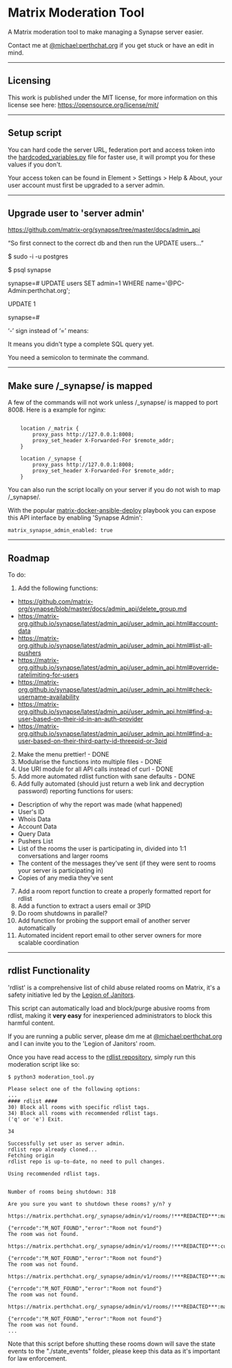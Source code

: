 
# Matrix Moderation Tool

A Matrix moderation tool to make managing a Synapse server easier.

Contact me at [@michael:perthchat.org](https://matrix.to/#/@michael:perthchat.org) if you get stuck or have an edit in mind.


***
## Licensing

This work is published under the MIT license, for more information on this license see here: https://opensource.org/license/mit/


***
## Setup script

You can hard code the server URL, federation port and access token into the [hardcoded_variables.py](./hardcoded_variables.py) file for faster use, it will prompt you for these values if you don't.

Your access token can be found in Element > Settings > Help & About, your user account must first be upgraded to a server admin.


***
## Upgrade user to 'server admin'

https://github.com/matrix-org/synapse/tree/master/docs/admin_api

“So first connect to the correct db and then run the UPDATE users...”

$ sudo -i -u postgres

$ psql synapse

synapse=# UPDATE users SET admin=1 WHERE name='@PC-Admin:perthchat.org';

UPDATE 1

synapse=# 

‘-’ sign instead of ‘=’ means:

It means you didn't type a complete SQL query yet.

You need a semicolon to terminate the command.


***
## Make sure /_synapse/ is mapped

A few of the commands will not work unless /_synapse/ is mapped to port 8008. Here is a example for nginx:

```

    location /_matrix {
        proxy_pass http://127.0.0.1:8008;
        proxy_set_header X-Forwarded-For $remote_addr;
    }

    location /_synapse {
        proxy_pass http://127.0.0.1:8008;
        proxy_set_header X-Forwarded-For $remote_addr;
    }

```

You can also run the script locally on your server if you do not wish to map /_synapse/.

With the popular [matrix-docker-ansible-deploy](https://github.com/spantaleev/matrix-docker-ansible-deploy) playbook you can expose this API interface by enabling 'Synapse Admin':

`matrix_synapse_admin_enabled: true`


***
## Roadmap

To do:
1) Add the following functions:
- https://github.com/matrix-org/synapse/blob/master/docs/admin_api/delete_group.md
- https://matrix-org.github.io/synapse/latest/admin_api/user_admin_api.html#account-data
- https://matrix-org.github.io/synapse/latest/admin_api/user_admin_api.html#list-all-pushers
- https://matrix-org.github.io/synapse/latest/admin_api/user_admin_api.html#override-ratelimiting-for-users
- https://matrix-org.github.io/synapse/latest/admin_api/user_admin_api.html#check-username-availability
- https://matrix-org.github.io/synapse/latest/admin_api/user_admin_api.html#find-a-user-based-on-their-id-in-an-auth-provider
- https://matrix-org.github.io/synapse/latest/admin_api/user_admin_api.html#find-a-user-based-on-their-third-party-id-threepid-or-3pid
2) Make the menu prettier! - DONE
3) Modularise the functions into multiple files - DONE
4) Use URI module for all API calls instead of curl - DONE
5) Add more automated rdlist function with sane defaults - DONE
6) Add fully automated (should just return a web link and decryption password) reporting functions for users:
- Description of why the report was made (what happened)
- User's ID
- Whois Data
- Account Data
- Query Data
- Pushers List
- List of the rooms the user is participating in, divided into 1:1 conversations and larger rooms
- The content of the messages they've sent (if they were sent to rooms your server is participating in)
- Copies of any media they've sent
7) Add a room report function to create a properly formatted report for rdlist
8) Add a function to extract a users email or 3PID
9) Do room shutdowns in parallel?
10) Add function for probing the support email of another server automatically
11) Automated incident report email to other server owners for more scalable coordination

***
## rdlist Functionality

'rdlist' is a comprehensive list of child abuse related rooms on Matrix, it's a safety initiative led by the [Legion of Janitors](https://matrix.to/#/#janitors:glowers.club).

This script can automatically load and block/purge abusive rooms from rdlist, making it **very easy** for inexperienced administrators to block this harmful content.

If you are running a public server, please dm me at [@michael:perthchat.org](https://matrix.to/#/@michael:perthchat.org) and I can invite you to the 'Legion of Janitors' room.

Once you have read access to the [rdlist repository](https://code.glowers.club/loj/rdlist), simply run this moderation script like so:
```
$ python3 moderation_tool.py 

Please select one of the following options:
...
#### rdlist ####
30) Block all rooms with specific rdlist tags.
34) Block all rooms with recommended rdlist tags.
('q' or 'e') Exit.

34

Successfully set user as server admin.
rdlist repo already cloned...
Fetching origin
rdlist repo is up-to-date, no need to pull changes.

Using recommended rdlist tags.


Number of rooms being shutdown: 318

Are you sure you want to shutdown these rooms? y/n? y

https://matrix.perthchat.org/_synapse/admin/v1/rooms/!***REDACTED***:matrix.org/state

{"errcode":"M_NOT_FOUND","error":"Room not found"}
The room was not found.

https://matrix.perthchat.org/_synapse/admin/v1/rooms/!***REDACTED***:cuteworld.space/state

{"errcode":"M_NOT_FOUND","error":"Room not found"}
The room was not found.

https://matrix.perthchat.org/_synapse/admin/v1/rooms/!***REDACTED***:matrix.org/state

{"errcode":"M_NOT_FOUND","error":"Room not found"}
The room was not found.

https://matrix.perthchat.org/_synapse/admin/v1/rooms/!***REDACTED***:matrix.org/state

{"errcode":"M_NOT_FOUND","error":"Room not found"}
The room was not found.
...
```

Note that this script before shutting these rooms down will save the state events to the "./state_events" folder, please keep this data as it's important for law enforcement.

